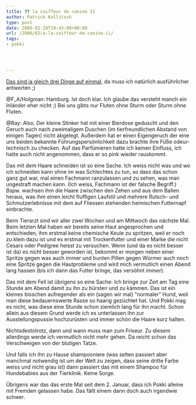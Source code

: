 ```yaml
---
title: ?? la coiffeur de canine II
author: Patrick Kollitsch
type: post
date: 2006-02-20T19:43:00+00:00
url: /2006/02/a-la-coiffeur-de-canine-ii/
tags:
- pokki




---
```

[Das sind ja gleich drei Dinge auf einmal][1], da muss ich natürlich ausführlicher antworten ;)

@F_A/Holgman: Hamburg. Ist doch klar. Ich glaube das versteht manch ein Inländer eher nicht ;) Bei uns gibts nur Fluten ohne Sturm oder Sturm ohne Fluten.

@Ray: Also. Der kleine Stinker hat mit einer Bierdose geduscht und den Geruch auch nach zweimaligem Duschen (im tierfreundlichen Abstand von einigen Tagen) nicht abgelegt. Außerdem hat er einen Eigengeruch der eine uns beiden bekannte Führungspersönlichkeit dazu brachte ihre Füße odeur-technisch zu checken. Auf das Parfümieren hatte ich keinen Einfluss, ich hatte auch nicht angenommen, dass er so pink wieder rauskommt.

Das mit dem Haare schneiden ist so eine Sache. Ich weiss nicht was und wo ich schneiden kann ohne im was Schlechtes zu tun, so dass das schon ganz gut war, mal einen Fachmann ranzulassen und zu sehen, was man ungestraft machen kann. (Ich weiss, Fachmann ist der falsche Begriff.) Bspw. wachsen ihm die Haare zwischen den Zehen und aus dem Ballen heraus, was ihm einen leicht fluffigen Laufstil und mehrere Rutsch- und Schmutzerlebnisse mit dem auf Fliessen stehenden heimischen Futternapf einbrachte. 

Beim Tierarzt sind wir aller zwei Wochen und am Mittwoch das nächste Mal. Beim letzten Mal haben wir bereits seine Haut angesprochen und entschieden, ihm erstmal keine chemische Keule zu spritzen, weil er noch zu klein dazu ist und es erstmal mit Trockenfutter und einer Marke die nicht Cesars oder Pedigree heisst zu versuchen. Wenn (und da es nicht besser ist da) es nicht besser geworden ist, bekommt er morgen neben einer Spritze gegen was auch immer und bunten Pillen gegen Würmer auch noch eine Spritze gegen die Hautprobleme und wird mich vermutlich einen Abend lang hassen (bis ich dann das Futter bringe, das versöhnt _immer_).

Das mit dem Fell ist übrigens so eine Sache: Ich bringe zur Zeit am Tag eine Stunde am Abend damit zu ihn zu bürsten und zu kämmen. Das ist ein kleines bisschen aufregender als ein (sagen wir mal) "normaler" Hund, weil man diese bedauernswerte Rasse so haarig gezüchtet hat. Und Pokki mag es nicht, was diese eine Stunde schon ziemlich lang für ihn macht. Schon allein aus diesem Grund werde ich es unterlassen ihn zur Ausstellungspussie hochzurüsten und immer schön die Haare kurz halten.

Nichtsdestotrotz, dann und wann muss man zum Friseur. Zu diesem allerdings werde ich vermutlich nicht mehr gehen. Da reicht schon das Verschweigen von der blutigen Tatze.

Und falls ich ihn zu Hause shampooniere (was selten passiert aber manchmal notwendig ist um der Welt zu zeigen, dass seine dritte Farbe weiss und nicht grau ist) dann passiert das mit einem Shampoo für Hundebabies aus der Tierklinik. Keine Sorge.

Übrigens war das das erste Mal seit dem 2. Januar, dass ich Pokki alleine mit Fremden gelassen habe. Das fällt einem dann doch auch irgendwie schwer.

 [1]: http://die.schreibbloga.de/weblog/653/a-la-coiffeur-de-canine
